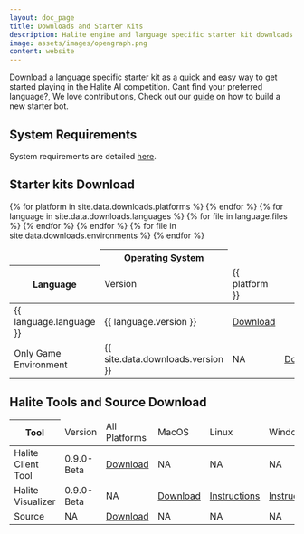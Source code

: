 ```yaml
---
layout: doc_page
title: Downloads and Starter Kits
description: Halite engine and language specific starter kit downloads
image: assets/images/opengraph.png
content: website
---
```


Download a language specific starter kit as a quick and easy way to get started playing in the Halite AI competition. Cant find your preferred language?, We love contributions, Check out our [guide](create-new-starter-kit) on how to build a new starter bot.

## System Requirements
System requirements are detailed [here](system-requirements).

## Starter kits Download

<div class="table-container">
    <table class="table">
        <thead>
            <tr>
                <td></td>
                <th colspan="{{ site.data.downloads.platforms | size }}" class="text-center">Operating System</th>
            </tr>
            <tr>
                <th>Language</th>
                <td>Version</td>
                {% for platform in site.data.downloads.platforms %}
                <td>{{ platform }}</td>
                {% endfor %}
            </tr>
        </thead>
        <tbody>
            {% for language in site.data.downloads.languages %}
            <tr>
                <td>{{ language.language }}</td>
                <td>{{ language.version }}</td>
                {% for file in language.files %}
                <td><a href="{{ site.baseurl }}/{{ file }}">Download</a></td>
                {% endfor %}
            </tr>
            {% endfor %}
            <tr>
                <td>Only Game Environment</td>
                <td>{{ site.data.downloads.version }}</td>
                <td>NA</td>
                {% for file in site.data.downloads.environments %}
                <td><a href="{{ site.baseurl }}/{{ file }}">Download</a></td>
                {% endfor %}
            </tr>
        </tbody>
    </table>
</div>

## Halite Tools and Source Download

<div class="table-container">
    <table class="table">
        <thead>
            <tr>
                <th>Tool</th>
                <td>Version</td>
                <td>All Platforms</td>
                <td>MacOS</td>
                <td>Linux</td>
                <td>Windows</td>
            </tr>
        </thead>
        <tbody>
            <tr>
                <td>Halite Client Tool</td>
                <td>0.9.0-Beta</td>
                <td><a href="https://storage.cloud.google.com/halite-content/HaliteClient.zip">Download</a></td>
                <td>NA</td>
                <td>NA</td>
                <td>NA</td>
            </tr>
            <tr>
                <td>Halite Visualizer</td>
                <td>0.9.0-Beta</td>
                <td>NA</td>
                <td><a href="https://storage.cloud.google.com/halite-content/Halite%20II%20Visualizer-macos.zip">Download</a></td>
                <td><a href="https://github.com/HaliteChallenge/Halite-II/blob/master/tools/standalone_visualizer/README.md">Instructions</a></td>
                <td><a href="https://github.com/HaliteChallenge/Halite-II/blob/master/tools/standalone_visualizer/README.md">Instructions</a></td>
            </tr>
            <tr>
                <td>Source</td>
                <td>NA</td>
                <td><a href="{{ site.baseurl }}/{{ site.data.downloads.source }}">Download</a></td>
                <td>NA</td>
                <td>NA</td>
                <td>NA</td>
            </tr>
        </tbody>
    </table>
</div>
